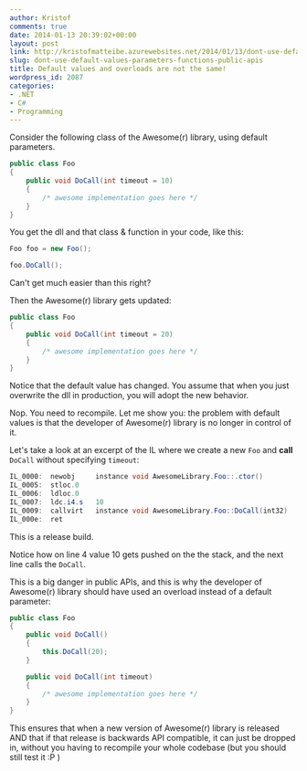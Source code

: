 ```yaml
---
author: Kristof
comments: true
date: 2014-01-13 20:39:02+00:00
layout: post
link: http://kristofmatteibe.azurewebsites.net/2014/01/13/dont-use-default-values-parameters-functions-public-apis/
slug: dont-use-default-values-parameters-functions-public-apis
title: Default values and overloads are not the same!
wordpress_id: 2087
categories:
- .NET
- C#
- Programming
---
```


Consider the following class of the Awesome(r) library, using default parameters.


```csharp
public class Foo
{
    public void DoCall(int timeout = 10)
    {
        /* awesome implementation goes here */
    }
}
```

You get the dll and that class & function in your code, like this:


```csharp
Foo foo = new Foo();

foo.DoCall();
```


Can't get much easier than this right?

Then the Awesome(r) library gets updated:

```csharp
public class Foo
{
    public void DoCall(int timeout = 20)
    {
        /* awesome implementation goes here */
    }
}
```


Notice that the default value has changed. You assume that when you just overwrite the dll in production, you will adopt the new behavior.

Nop. You need to recompile. Let me show you: the problem with default values is that the developer of Awesome(r) library is no longer in control of it.

Let's take a look at an excerpt of the IL where we create a new `Foo` and **call** `DoCall` without specifying `timeout`:

```csharp
IL_0000:  newobj     instance void AwesomeLibrary.Foo::.ctor()
IL_0005:  stloc.0
IL_0006:  ldloc.0
IL_0007:  ldc.i4.s   10
IL_0009:  callvirt   instance void AwesomeLibrary.Foo::DoCall(int32)
IL_000e:  ret
```

This is a release build.

Notice how on line 4 value 10 gets pushed on the the stack, and the next line calls the `DoCall`. 

This is a big danger in public APIs, and this is why the developer of Awesome(r) library should have used an overload instead of a default parameter:

    
```csharp
public class Foo
{
    public void DoCall()
    { 
        this.DoCall(20); 
    }

    public void DoCall(int timeout)
    {
        /* awesome implementation goes here */
    }
}
```

This ensures that when a new version of Awesome(r) library is released AND that if that release is backwards API compatible, it can just be dropped in, without you having to recompile your whole codebase (but you should still test it :P )
